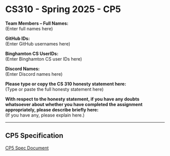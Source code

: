 # CS310 - Spring 2025 - CP5

**Team Members – Full Names:**  
(Enter full names here)

**GitHub IDs:**  
(Enter GitHub usernames here)

**Binghamton CS UserIDs:**  
(Enter Binghamton CS user IDs here)

**Discord Names:**  
(Enter Discord names here)

**Please type or copy the CS 310 honesty statement here:**  
(Type or paste the full honesty statement here)

**With respect to the honesty statement, if you have any doubts whatsoever about whether you have completed the assignment appropriately, please describe briefly here:**  
(If you have any, please explain here.)

---

## CP5 Specification  
[CP5 Spec Document](https://docs.google.com/document/d/1aFmWofDu3_0mrV3vtCyB1vw0auYkdosdvTF0rWdZMVM/edit?usp=sharing)
